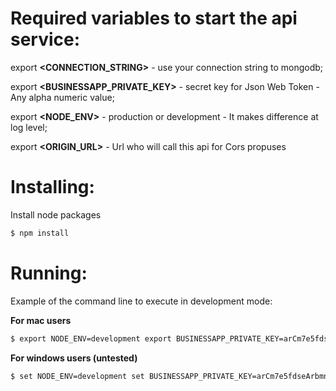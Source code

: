 # Required variables to start the api service:

export **<CONNECTION_STRING>** - use your connection string to mongodb;

export **<BUSINESSAPP_PRIVATE_KEY>** - secret key for Json Web Token - Any alpha numeric value;

export **<NODE_ENV>** - production or development - It makes difference at log level;

export **<ORIGIN_URL>** - Url who will call this api for Cors propuses

# Installing:

Install node packages
```bash
$ npm install
```

# Running:

Example of the command line to execute in development mode:

**For mac users**
```bash
$ export NODE_ENV=development export BUSINESSAPP_PRIVATE_KEY=arCm7e5fdseArbmnseGz export CONNECTION_STRING=MONGO_URL=mongodb://<USER>:<PASSWORD>@<HOST>:<PORT>/<DATABASE> export ORIGIN_URL=http://localhost:4200 && npm run dev
```

**For windows users (untested)**
```cmd
$ set NODE_ENV=development set BUSINESSAPP_PRIVATE_KEY=arCm7e5fdseArbmnseGz set CONNECTION_STRING=MONGO_URL=mongodb://<USER>:<PASSWORD>@<HOST>:<PORT>/<DATABASE> set ORIGIN_URL=http://localhost:4200 && npm run dev
```